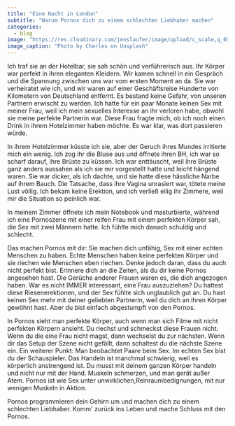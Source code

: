 ```yaml
---
title: "Eine Nacht in London"
subtitle: "Warum Pornos dich zu einem schlechten Liebhaber machen"
categories:
  - blog
image: "https://res.cloudinary.com/jenslaufer/image/upload/c_scale,q_65,w_800/v1580913917/charles-7gMeEfqq5vc-unsplash.jpg"
image_caption: "Photo by Charles on Unsplash"
---
```


Ich traf sie an der Hotelbar, sie sah schön und verführerisch aus. Ihr Körper war perfekt in ihren eleganten Kleidern. Wir kamen schnell in ein Gespräch und die Spannung zwischen uns war vom ersten Moment an da. Sie war verheiratet wie ich, und wir waren auf einer Geschäftsreise Hunderte von Kilometern von Deutschland entfernt. Es bestand keine Gefahr, von unseren Partnern erwischt zu werden. Ich hatte für ein paar Monate keinen Sex mit meiner Frau, weil ich mein sexuelles Interesse an ihr verloren habe, obwohl sie meine perfekte Partnerin war. Diese Frau fragte mich, ob ich noch einen Drink in ihrem Hotelzimmer haben möchte. Es war klar, was dort passieren würde.

In ihrem Hotelzimmer küsste ich sie, aber der Geruch ihres Mundes irritierte mich ein wenig. Ich zog ihr die Bluse aus und öffnete ihren BH, ich war so scharf darauf, ihre Brüste zu küssen. Ich war enttäuscht, weil ihre Brüste ganz anders aussahen als ich sie mir vorgestellt hatte und leicht hängend waren. Sie war dicker, als ich dachte, und sie hatte diese hässliche Narbe auf ihrem Bauch. Die Tatsache, dass ihre Vagina unrasiert war, tötete meine Lust völlig. Ich bekam keine Erektion, und ich verließ eilig ihr Zimmere, weil mir die Situation so peinlich war.

In meinem Zimmer öffnete ich mein Notebook und masturbierte, während ich eine Pornoszene mit einer reifen Frau mit einem perfekten Körper sah, die Sex mit zwei Männern hatte. Ich fühlte mich danach schuldig und schlecht.

Das machen Pornos mit dir: Sie machen dich unfähig, Sex mit einer echten Menschen zu haben. Echte Menschen haben keine perfekten Körper und sie riechen wie Menschen eben riechen. Denke jedoch daran, dass du auch nicht perfekt bist. Erinnere dich an die Zeiten, als du dir keine Pornos angesehen hast. Die Gerüche anderer Frauen waren es, die dich angezogen haben. War es nicht IMMER interessant, eine Frau auszuziehen? Du hattest diese Riesenerektionen, und der Sex fühlte sich unglaublich gut an. Du hast keinen Sex mehr mit deiner geliebten Partnerin, weil du dich an ihren Körper gewöhnt hast. Aber du bist einfach abgestumpft von den Pornos.

In Pornos sieht man perfekte Körper, auch wenn man sich Filme mit nicht perfekten Körpern ansieht. Du riechst und schmeckst diese Frauen nicht. Wenn du die eine Frau nicht magst, dann wechselst du zur nächsten. Wenn dir das Setup der Szene nicht gefällt, dann schaltest du die nächste Szene ein. Ein weiterer Punkt: Man beobachtet Paare beim Sex. Im echten Sex bist du der Schauspieler. Das Handeln ist manchmal schwierig, weil es körperlich anstrengend ist. Du musst mit deinem ganzen Körper handeln und nicht nur mit der Hand. Muskeln schmerzen, und man gerät außer Atem. Pornos ist wie Sex unter unwirklichen,Reinraumbedignungen, mit nur wenigen Muskeln in Aktion.

Pornos programmieren dein Gehirn um und machen dich zu einem schlechten Liebhaber. Komm' zurück ins Leben und mache Schluss mit den Pornos.
